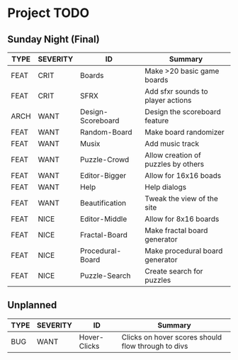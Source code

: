 Project TODO
============

Sunday Night (Final)
--------------------

TYPE | SEVERITY | ID | Summary
------|----|----|----
FEAT | CRIT | Boards | Make >20 basic game boards
FEAT | CRIT | SFRX | Add sfxr sounds to player actions
ARCH | WANT | Design-Scoreboard | Design the scoreboard feature
FEAT | WANT | Random-Board | Make board randomizer 
FEAT | WANT | Musix | Add music track
FEAT | WANT | Puzzle-Crowd | Allow creation of puzzles by others
FEAT | WANT | Editor-Bigger | Allow for 16x16 boads
FEAT | WANT | Help | Help dialogs
FEAT | WANT | Beautification | Tweak the view of the site
FEAT | NICE | Editor-Middle | Allow for 8x16 boards
FEAT | NICE | Fractal-Board | Make fractal board generator
FEAT | NICE | Procedural-Board | Make procedural board generator
FEAT | NICE | Puzzle-Search | Create search for puzzles

Unplanned
---------

TYPE | SEVERITY | ID | Summary
------|----|----|----
BUG | WANT | Hover-Clicks | Clicks on hover scores should flow through to divs

